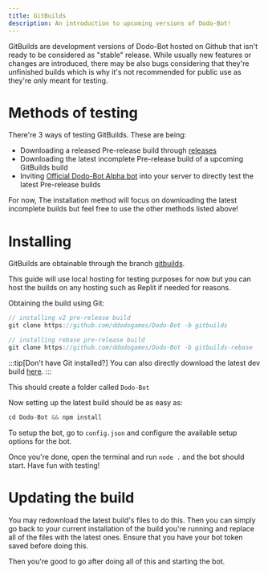 ```yaml
---
title: GitBuilds
description: An introduction to upcoming versions of Dodo-Bot!
---
```

GitBuilds are development versions of Dodo-Bot hosted on Github that isn't ready to be considered as "stable" release. While usually new features or changes are introduced, there may be also bugs considering that they're unfinished builds which is why it's not recommended for public use as they're only meant for testing.

# Methods of testing
There're 3 ways of testing GitBuilds. These are being:
* Downloading a released Pre-release build through [releases](https://github.com/ddodogames/Dodo-Bot/releases)
* Downloading the latest incomplete Pre-release build of a upcoming GitBuilds build
* Inviting [Official Dodo-Bot Alpha bot](https://discord.com/api/oauth2/authorize?client_id=970481494797738016&scope=bot+applications.commands&permissions=36032) into your server to directly test the latest Pre-release builds


For now, The installation method will focus on downloading the latest incomplete builds but feel free to use the other methods listed above!

# Installing
GitBuilds are obtainable through the branch [gitbuilds](https://github.com/ddodogames/Dodo-Bot/tree/gitbuilds).

This guide will use local hosting for testing purposes for now but you can host the builds on any hosting such as Replit if needed for reasons.

Obtaining the build using Git:
```js
// installing v2 pre-release build
git clone https://github.com/ddodogames/Dodo-Bot -b gitbuilds

// installing rebase pre-release build
git clone https://github.com/ddodogames/Dodo-Bot -b gitbuilds-rebase
```
:::tip[Don't have Git installed?]
You can also directly download the latest dev build [here](https://github.com/ddodogames/Dodo-Bot/archive/refs/heads/gitbuilds.zip).
:::

This should create a folder called `Dodo-Bot`

Now setting up the latest build should be as easy as:
```js
cd Dodo-Bot && npm install
```

To setup the bot, go to `config.json` and configure the available setup options for the bot.

Once you're done, open the terminal and run `node .` and the bot should start. Have fun with testing!


# Updating the build

You may redownload the latest build's files to do this. Then you can simply go back to your current installation of the build you're running and replace all of the files with the latest ones. Ensure that you have your bot token saved before doing this.

Then you're good to go after doing all of this and starting the bot.
